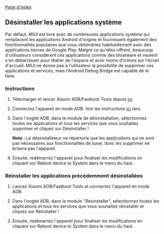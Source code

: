 [Page d'index](../)

## Désinstaller les applications système

Par défaut, MIUI est livré avec de nombreuses applications système qui remplacent les applications Android d'origine et fournissent également des fonctionnalités populaires que vous obtiendriez habituellement avec des applications tierces de Google Play. Malgré ce qu'elles offrent, beaucoup d'utilisateurs considèrent ces applications comme des bloatware et veulent s'en débarrasser pour libérer de l'espace et avoir moins d'icônes sur l'écran d'accueil. MIUI ne donne pas à l'utilisateur la possibilité de supprimer ces applications et services, mais l'Android Debug Bridge est capable de le faire.

### Instructions

1. Télécharger et lancer Xiaomi ADB/Fastboot Tools depuis [ici](Outils_pour_les_appareils_Xiaomi.md).

2. Connectez l'appareil en mode ADB. Voir les instructions [ici](https://szaki.github.io/XiaomiADBFastbootTools/) (en).

3. Dans l'onglet ADB, dans le module de désinstallation, sélectionnez toutes les applications et tous les services que vous souhaitez supprimer et cliquez sur Désinstaller !

    **Note :** Le désinstallateur ne répertorie que les applications qui ne sont pas nécessaires aux fonctionnalités de base, donc les supprimer ne brisera pas l'appareil.

4. Ensuite, redémarrez l'appareil pour finaliser les modifications en cliquant sur Reboot device to System dans le menu du haut.

### Réinstaller les applications précédemment désinstallées

1. Lancez Xiaomi ADB/Fastboot Tools et connectez l'appareil en mode ADB.

2. Dans l'onglet ADB, dans le module "Resinstaller", sélectionnez toutes les applications et tous les services que vous souhaitez réinstaller et cliquez sur Réinstaller !

3. Ensuite, redémarrez l'appareil pour finaliser les modifications en cliquant sur Reboot device to System dans le menu du haut.